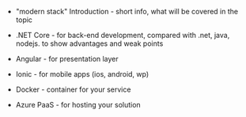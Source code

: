 
* "modern stack" Introduction - short info, what will be covered in the topic




* .NET Core - for back-end development, compared with .net, java, nodejs. to show advantages and weak points
* Angular - for presentation layer
* Ionic - for mobile apps (ios, android,  wp)
* Docker - container for your service
* Azure PaaS - for hosting your solution

